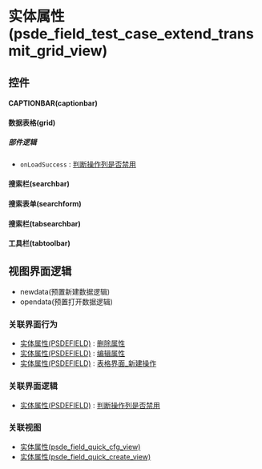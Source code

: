 # 实体属性(psde_field_test_case_extend_transmit_grid_view)  <!-- {docsify-ignore-all} -->



## 控件
#### CAPTIONBAR(captionbar)
#### 数据表格(grid)

##### 部件逻辑
* `onLoadSuccess` : [判断操作列是否禁用](module/extension/PSDEField/uilogic/judge_column_state)
#### 搜索栏(searchbar)
#### 搜索表单(searchform)
#### 搜索栏(tabsearchbar)
#### 工具栏(tabtoolbar)

## 视图界面逻辑
  * newdata(预置新建数据逻辑)
  * opendata(预置打开数据逻辑)


### 关联界面行为
  * [实体属性(PSDEFIELD)](module/extension/PSDEField) : [删除属性](module/extension/PSDEField#界面行为)
  * [实体属性(PSDEFIELD)](module/extension/PSDEField) : [编辑属性](module/extension/PSDEField#界面行为)
  * [实体属性(PSDEFIELD)](module/extension/PSDEField) : [表格界面_新建操作](module/extension/PSDEField#界面行为)

### 关联界面逻辑
  * [实体属性(PSDEFIELD)](module/extension/PSDEField) : [判断操作列是否禁用](module/extension/PSDEField/uilogic/judge_column_state)

### 关联视图
  * [实体属性(psde_field_quick_cfg_view)](app/view/psde_field_quick_cfg_view)
  * [实体属性(psde_field_quick_create_view)](app/view/psde_field_quick_create_view)

<script>
 const { createApp } = Vue
  createApp({
    data() {
      return {

      }
    }
  }).use(ElementPlus).mount('#app')
</script>